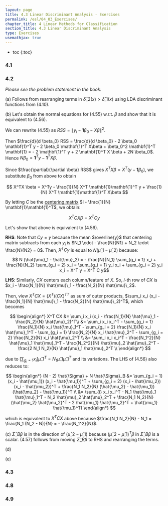 ```yaml
---
layout: page
title: 4.3 Linear Discriminant Analysis - Exercises
permalink: /esl/04_03_Exercises/
chapter_title: 4 Linear Methods for Classification
section_title: 4.3 Linear Discriminant Analysis
type: Exercises
usemathjax: true
---
```


* toc
{:toc}

### 4.1

### 4.2

*Please see the problem statement in the book.*

(a) Follows from rearranging terms in $\hat{\delta}\_2(x) > \hat{\delta}\_1(x)$ using LDA discriminant functions from (4.10).

(b) Let's obtain the normal equations for (4.55) w.r.t. $\beta$ and show that it is equivalent to (4.56).

We can rewrite (4.55) as $RSS = \lVert y_i - \mathbf{1} \beta_0 - X \beta \rVert^2$.

Then $\frac{d}{d \beta_0} RSS = \frac{d}{d \beta_0} - 2 \beta_0 \mathbf{1}^T y - 2 \beta_0 \mathbf{1}^T X\beta + \beta_0^2 \mathbf{1}^T \mathbf{1} = - 2 \mathbf{1}^T y + 2 \mathbf{1}^T X \beta + 2N \beta_0$. Hence $N \beta_0 = \mathbf{1}^T y - \mathbf{1}^T X \beta$.

Since $\frac{\partial}{\partial \beta} RSS$ gives $X^TX \beta = X^T(y - \mathbf{1} \beta_0)$, we substitute $\beta_0$ from above to obtain

$$ X^TX \beta = X^Ty - \frac{1}{N} X^T \mathbf{1}\mathbf{1}^T y + \frac{1}{N} X^T \mathbf{1}\mathbf{1}^T X\beta $$

By letting $C$ be the [centering matrix](https://en.wikipedia.org/wiki/Centering_matrix) $I - \frac{1}{N} \mathbf{1}\mathbf{1}^T$, we obtain:

$$ X^T C X \beta = X^T C y $$

Let's show that above is equivalent to (4.56). 

**RHS**: Note that $Cy = y$ because the mean $\overline{y}$ that centering matrix subtracts from each $y_i$ is $N_1 \cdot - \frac{N}{N1} + N_2 \cdot \frac{N}{N2} = 0$. Then, $X^TCy$ is equal to $N (\hat{\mu}\_1 - \hat{\mu}\_2)$ because:

$$ N (\hat{\mu}_1 - \hat{\mu}_2) = - \frac{N}{N_1} \sum_{g_i = 1} x_i + \frac{N}{N_2} \sum_{g_i = 2} x_i = \sum_{g_i = 1} y_i x_i + \sum_{g_i = 2} y_i x_i = X^T y = X^T C y$$

**LHS**: Similarly, $CX$ centers each column/feature of $X$. So, $i$-th row of $CX$ is $x_i - \frac{N_1}{N} \hat{\mu}\_1 - \frac{N_2}{N} \hat{\mu}\_2$.

Then, view $X^T CX = (X^T){(CX)^T}^T$ as sum of outer products, $\sum_i x_i (x_i - \frac{N_1}{N} \hat{\mu}\_1 - \frac{N_2}{N} \hat{\mu}\_2)^T$, which becomes

$$ \begin{align*}
X^T CX 
&= \sum_i x_i (x_i - \frac{N_1}{N} \hat{\mu}_1 - \frac{N_2}{N} \hat{\mu}_2)^T\\
&= \sum_i x_i x_i^T - \sum_{g_i = 1} \frac{N_1}{N} x_i \hat{\mu}_1^T - \sum_{g_i = 2} \frac{N_1}{N} x_i \hat{\mu}_1^T - \sum_{g_i = 1} \frac{N_2}{N} x_i \hat{\mu}_2^T - \sum_{g_i = 2} \frac{N_2}{N} x_i \hat{\mu}_2^T \\
&= \sum_i x_i x_i^T - \frac{N_1^2}{N} \hat{\mu}_1 \hat{\mu}_1^T - \frac{N_2^2}{N} \hat{\mu}_2 \hat{\mu}_2^T - \frac{2 N_1 N_2}{N} \hat{\mu}_1 \hat{\mu}_2^T \\
\end{align*} $$

due to $[\sum_{g_i = 1} x_i] \hat{\mu}\_1^T = N_1 \hat{\mu}\_1 \hat{\mu}\_1^T$ and its variations. The LHS of (4.56) also reduces to:

$$ \begin{align*}
(N - 2) \hat{\Sigma} + N \hat{\Sigma}_B 
&= \sum_{g_i = 1} (x_i - \hat{\mu_1}) (x_i - \hat{\mu_1})^T + \sum_{g_i = 2} (x_i - \hat{\mu_2}) (x_i - \hat{\mu_2})^T + \frac{N_1 N_2}{N} (\hat{\mu_2} - \hat{\mu_1}) (\hat{\mu_2} - \hat{\mu_1})^T \\
&= \sum_{i} x_i x_i^T - N_1 \hat{\mu}_1 \hat{\mu}_1^T - N_2 \hat{\mu}_2 \hat{\mu}_2^T + \frac{N_1 N_2}{N} (\hat{\mu_2} \hat{\mu_2}^T - 2 \hat{\mu_1} \hat{\mu_2}^T + \hat{\mu_1} \hat{\mu_1}^T)
\end{align*} $$

which is equivalent to $X^TCX$ above because $\frac{N_1 N_2}{N} - N_1 = \frac{N_1 (N_2 - N)}{N} = - \frac{N_1^2}{N}$.

(c) $\hat{\Sigma}\_B \beta$ is in the direction of $(\hat{\mu}\_2 - \hat{\mu}\_1)$ because $(\hat{\mu}\_2 - \hat{\mu}\_1)^T \beta$ in $\hat{\Sigma}\_B \beta$ is a scalar. (4.57) follows from moving $\hat{\Sigma}\_B \beta$ to RHS and rearranging the terms.

(d)

(e)

### 4.3

### 4.8

### 4.9